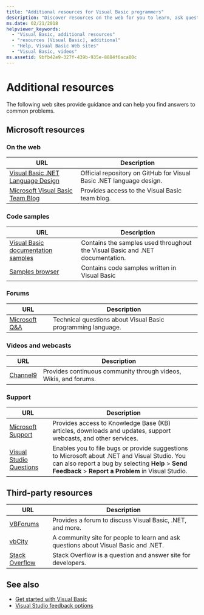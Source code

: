 ```yaml
---
title: "Additional resources for Visual Basic programmers"
description: "Discover resources on the web for you to learn, ask questions and find out more information about Visual Basic."
ms.date: 02/21/2018
helpviewer_keywords:
  - "Visual Basic, additional resources"
  - "resources [Visual Basic], additional"
  - "Help, Visual Basic Web sites"
  - "Visual Basic, videos"
ms.assetid: 9bfb42e9-327f-439b-935e-8884f6aca80c
---
```

# Additional resources

The following web sites provide guidance and can help you find answers to common problems.

## Microsoft resources

### On the web

|URL|Description|
|----------|----------------|
|[Visual Basic .NET Language Design](https://github.com/dotnet/vblang)|Official repository on GitHub for Visual Basic .NET language design.|
|[Microsoft Visual Basic Team Blog](https://devblogs.microsoft.com/vbteam/)|Provides access to the Visual Basic team blog.|

### Code samples

|URL|Description|
|----------|----------------|
|[Visual Basic documentation samples](https://github.com/dotnet/docs/tree/main/samples/snippets/visualbasic)|Contains the samples used throughout the Visual Basic and .NET documentation.|
|[Samples browser](/samples/browse/?languages=vb)|Contains code samples written in Visual Basic|

### Forums

|URL|Description|
|----------|----------------|
|[Microsoft Q&A](/answers/topics/dotnet-visual-basic.html)|Technical questions about Visual Basic programming language.|

### Videos and webcasts

|URL|Description|
|----------|----------------|
|[Channel9](https://channel9.msdn.com/)|Provides continuous community through videos, Wikis, and forums.|

### Support

|URL|Description|
|----------|----------------|
|[Microsoft Support](https://support.microsoft.com)|Provides access to Knowledge Base (KB) articles, downloads and updates, support webcasts, and other services.|
|[Visual Studio Questions](https://aka.ms/feedback/report?space=61)|Enables you to file bugs or provide suggestions to Microsoft about .NET and Visual Studio. You can also report a bug by selecting **Help** > **Send Feedback** > **Report a Problem** in Visual Studio.|

## Third-party resources

|URL|Description|
|----------|----------------|
|[VBForums](http://www.vbforums.com/)|Provides a forum to discuss Visual Basic, .NET, and more.|
|[vbCity](http://vbcity.com/)|A community site for people to learn and ask questions about Visual Basic and .NET.|
|[Stack Overflow](https://stackoverflow.com/questions/tagged/vb.net)|Stack Overflow is a question and answer site for developers.|

## See also

- [Get started with Visual Basic](index.md)
- [Visual Studio feedback options](/visualstudio/ide/feedback-options)
